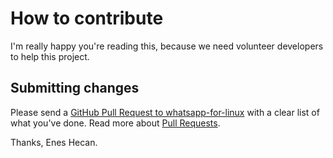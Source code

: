 # How to contribute

I'm really happy you're reading this, because we need volunteer developers to help this project.


## Submitting changes

Please send a [GitHub Pull Request to whatsapp-for-linux](https://github.com/eneshecan/whatsapp-for-linux/pull/new/master) with a clear list of what you've done. Read more about [Pull Requests](https://help.github.com/en/github/collaborating-with-issues-and-pull-requests/creating-a-pull-request).


Thanks,
Enes Hecan.
